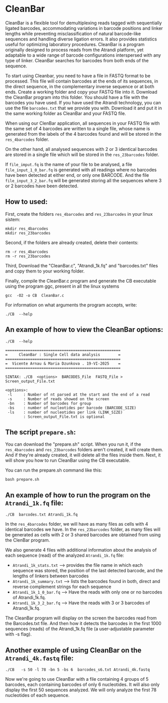 # CleanBar

CleanBar is a flexible tool for demultiplexing reads tagged with sequentially ligated barcodes, accommodating variations 
in barcode positions and linker lengths while preventing misclassification of natural barcode-like sequences and handling diverse ligation errors. 
It also provides statistics useful for optimizing laboratory procedures. 
CleanBar is a program originally designed to process reads from the Atrandi platform, yet adaptable to a wide range of barcode configurations interspersed with any type of linker.
CleanBar searches for barcodes from both ends of the sequence.

To start using Cleanbar, you need to have a file in FASTQ format to be processed. 
This file will contain barcodes at the ends of its sequences, in the direct sequence, in the complementary inverse sequence or at both ends.
Create a working folder and copy your FASTQ file into it. 
Download the CleanBar program into this folder. You should have a file with the barcodes you have used. 
If you have used the Atrandi technology, you can use the file ``barcodes.txt`` that we provide you with. 
Download it and put it in the same working folder as CleanBar and your FASTQ file.

When using our ClenBar application, all sequences in your FASTQ file with the same set of 4 barcodes are written to a single file, whose name is generated from the labels of the 4 barcodes found and will be stored in the ``res_4barcodes`` folder.

On the other hand, all analysed sequences with 2 or 3 identical barcodes are stored in a single file which will be stored in the ``res_23barcodes`` folder.

If ``file_imput.fq`` is the name of your file to be analysed, a file ``file_input_1_0_bar.fq`` is generated with all readings where no barcodes have been detected at either end, or only one BARCODE. And the file ``file_input_3_2_bar.fq`` will be generated storing all the sequences where 3 or 2 barcodes have been detected.


## How to used:
First, create the folders ``res_4barcodes`` and ``res_23barcodes`` in your linux sistem:

````
mkdir res_4barcodes
mkdir res_23barcodes
````

Second, if the folders are already created, delete their contents:

````
rm -r res_4barcodes
rm -r res_23barcodes
````

Third, Download the "CleanBar.c", "Atrandi_1k.fq" and "barcodes.txt" files and copy them to your working folder.

Finally, compile the CleanBar.c program and generate the CB executable using the program ggc, present in all the linux systems 

````
gcc  -O2 -o CB  CleanBar.c
```` 

For information on what arguments the program accepts, write:

````
./CB  --help
````

## An example of how to view the CleanBar options:

````
./CB  --help
````

````
===================================================
=     CleanBar : Single Cell data analysis        =
===================================================
=  Vicente Arnau & Maria Dzunkova . 19-VI-2025    =
===================================================

SINTAX: ./CB  <options>  BARCODES_File  FASTQ_File >  Screen_output_File.txt

<options>:
 -l     : Number of nt parsed at the start and the end of a read
 -s     : Number of reads showed on the screen
 -bn    : Number of barcodes for group
 -bs    : number of nucleotides per barcode (BARCODE_SIZE)
 -ls    : number of nucleotides per link (LINK_SIZE)
        : Screen_output_File.txt is optional
````
		
		

## The script ``prepare.sh``:

You can download the "prepare.sh" script. 
When you run it, if the ``res_4barcodes`` and ``res_23barcodes`` folders aren't created, it will create them.
And if they're already created, it will delete all the files inside them.
Next, it will show you how to run CleanBar using the CB executable.


You can run the prepare.sh command like this:

````
bash prepare.sh
````

## An example of how to run the program on the ``Atrandi_1k.fq`` file:

````
./CB  barcodes.txt Atrandi_1k.fq
````
 
In the ``res_4barcodes`` folder, we will have as many files as cells with 4 identical barcodes we have.
In the ``res_23barcodes`` folder, as many files will be generated as cells with 2 or 3 shared barcodes are obtained from using the ClenBar program.

We also generate 4 files with additional information about the analysis of each sequence (read) of the analyzed ``Atrandi_1k.fq`` file:
- ``Atrandi_1k_stats.txt`` --> provides the file name in which each sequence was stored, the position of the last detected barcode, and the lengths of linkers between barcodes
- ``Atrandi_1k_summary.txt``  --> lists the barcodes found in both, direct and reverse complement strings for each sequence
- ``Atrandi_1k_1_0_bar.fq``  --> Have the reads with only one or no barcodes of Atrandi_1k.fq.
- ``Atrandi_1k_3_2_bar.fq``  --> Have the reads with 3 or 3 barcodes of Atrandi_1k.fq.

The CleanBar program will display on the screen the barcodes read from the Barcodes.txt file. And then how it detects the barcodes in the first 1000 sequences (reads) of the Atrandi_1k.fq file (a user-adjustable parameter with -s flag).

## Another example of using CleanBar on the  ``Atrandi_4k.fastq`` file:

````
./CB   -s 50 -l 78 -bn 5 -bs 6  barcodes_s6.txt Atrandi_4k.fastq
````

Now we're going to use CleanBar with a file containing 4 groups of 5 barcodes, each containing barcodes of only 6 nucleotides. 
It will also only display the first 50 sequences analyzed. 
We will only analyze the first 78 nucleotides of each sequence.
